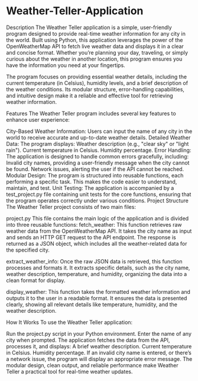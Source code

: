 # Weather-Teller-Application

Description The Weather Teller application is a simple, user-friendly program designed to provide real-time weather information for any city in the world. Built using Python, this application leverages the power of the OpenWeatherMap API to fetch live weather data and displays it in a clear and concise format. Whether you’re planning your day, traveling, or simply curious about the weather in another location, this program ensures you have the information you need at your fingertips.

The program focuses on providing essential weather details, including the current temperature (in Celsius), humidity levels, and a brief description of the weather conditions. Its modular structure, error-handling capabilities, and intuitive design make it a reliable and effective tool for retrieving weather information.

Features The Weather Teller program includes several key features to enhance user experience:

City-Based Weather Information: Users can input the name of any city in the world to receive accurate and up-to-date weather details. Detailed Weather Data: The program displays: Weather description (e.g., "clear sky" or "light rain"). Current temperature in Celsius. Humidity percentage. Error Handling: The application is designed to handle common errors gracefully, including: Invalid city names, providing a user-friendly message when the city cannot be found. Network issues, alerting the user if the API cannot be reached. Modular Design: The program is structured into reusable functions, each performing a specific task. This makes the code easier to understand, maintain, and test. Unit Testing: The application is accompanied by a test_project.py file containing unit tests for the core functions, ensuring that the program operates correctly under various conditions. Project Structure The Weather Teller project consists of two main files:

project.py This file contains the main logic of the application and is divided into three reusable functions:
fetch_weather: This function retrieves raw weather data from the OpenWeatherMap API. It takes the city name as input and sends an HTTP GET request to the API endpoint. The response is returned as a JSON object, which includes all the weather-related data for the specified city.

extract_weather_info: Once the raw JSON data is retrieved, this function processes and formats it. It extracts specific details, such as the city name, weather description, temperature, and humidity, organizing the data into a clean format for display.

display_weather: This function takes the formatted weather information and outputs it to the user in a readable format. It ensures the data is presented clearly, showing all relevant details like temperature, humidity, and the weather description.

How It Works To use the Weather Teller application:

Run the project.py script in your Python environment. Enter the name of any city when prompted. The application fetches the data from the API, processes it, and displays: A brief weather description. Current temperature in Celsius. Humidity percentage. If an invalid city name is entered, or there’s a network issue, the program will display an appropriate error message. The modular design, clean output, and reliable performance make Weather Teller a practical tool for real-time weather updates.
